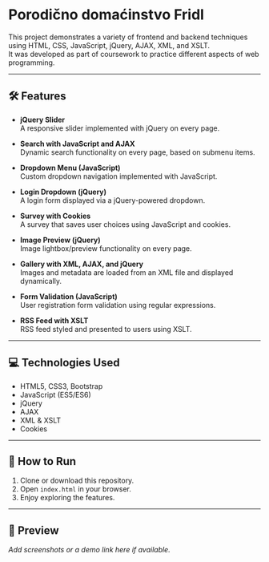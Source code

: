 # Porodično domaćinstvo Fridl

This project demonstrates a variety of frontend and backend techniques using HTML, CSS, JavaScript, jQuery, AJAX, XML, and XSLT.  
It was developed as part of coursework to practice different aspects of web programming.

---

## 🛠 Features

- **jQuery Slider**  
  A responsive slider implemented with jQuery on every page.

- **Search with JavaScript and AJAX**  
  Dynamic search functionality on every page, based on submenu items.

- **Dropdown Menu (JavaScript)**  
  Custom dropdown navigation implemented with JavaScript.

- **Login Dropdown (jQuery)**  
  A login form displayed via a jQuery-powered dropdown.

- **Survey with Cookies**  
  A survey that saves user choices using JavaScript and cookies.

- **Image Preview (jQuery)**  
  Image lightbox/preview functionality on every page.

- **Gallery with XML, AJAX, and jQuery**  
  Images and metadata are loaded from an XML file and displayed dynamically.

- **Form Validation (JavaScript)**  
  User registration form validation using regular expressions.

- **RSS Feed with XSLT**  
  RSS feed styled and presented to users using XSLT.

---

## 💻 Technologies Used

- HTML5, CSS3, Bootstrap  
- JavaScript (ES5/ES6)  
- jQuery  
- AJAX  
- XML & XSLT  
- Cookies

---

## 🚀 How to Run

1. Clone or download this repository.  
2. Open `index.html` in your browser.  
3. Enjoy exploring the features.

---

## 📸 Preview

_Add screenshots or a demo link here if available._
